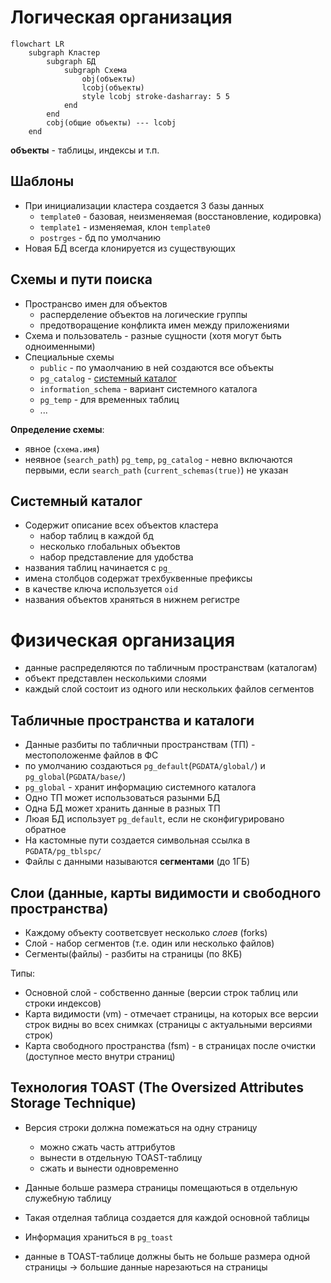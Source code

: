 # Логическая организация

```mermaid
flowchart LR
	subgraph Кластер
		subgraph БД
			subgraph Схема
				obj(объекты)
                lcobj(объекты)
                style lcobj stroke-dasharray: 5 5
			end
		end
        cobj(общие объекты) --- lcobj
	end
```
**объекты** - таблицы, индексы и т.п.


## Шаблоны
- При инициализации кластера создается 3 базы данных
  - `template0` - базовая, неизменяемая (восстановление, кодировка)
  - `template1` - изменяемая, клон `template0`
  - `postrges` - бд по умолчанию
- Новая БД всегда клонируется из существующих

## Схемы и пути поиска
- Пространсво имен для объектов
  - расперделение объектов на логические группы
  - предотворащение конфликта имен между приложениями
- Схема и пользователь - разные сущности (хотя могут быть одноименными)
- Специальные схемы
  - `public` - по умаолчанию в ней создаются все объекты
  - `pg_catalog` - [системный каталог](#системный-каталог)
  - `information_schema` - вариант системного каталога
  - `pg_temp` - для временных таблиц
  - ...

**Определение схемы**:
- явное (`схема.имя`)
- неявное (`search_path`)
`pg_temp`, `pg_catalog` - невно включаются первыми, если `search_path` (`current_schemas(true)`) не указан

## Системный каталог
- Содержит описание всех объектов кластера
  - набор таблиц в каждой бд 
  - несколько глобальных объектов
  - набор представление для удобства
- названия таблиц начинается с `pg_`
- имена столбцов содержат трехбуквенные префиксы
- в качестве ключа используется `oid`
- названия объектов храняться в нижнем регистре

# Физическая организация

- данные распределяются по табличным пространствам (каталогам)
- объект представлен несколькими слоями
- каждый слой состоит из одного или нескольких файлов сегментов

## Табличные пространства и каталоги
- Данные разбиты по табличныи пространствам (ТП) - местоположенме файлов в ФС
- по умолчанию создаються `pg_default`(`PGDATA/global/`) и `pg_global`(`PGDATA/base/`)
- `pg_global` - хранит информацию системного каталога
- Одно ТП может использоваться разынми БД
- Одна БД может хранить данные в разных ТП
- Люая БД использует `pg_default`, если не сконфигурировано обратное
- На кастомные пути создается символьная ссылка в `PGDATA/pg_tblspc/`
- Файлы с данными называются **сегментами** (до 1ГБ)

## Слои (данные, карты видимости и свободного пространства)
- Каждому объекту соответсвует несколько *слоев* (forks)
- Слой - набор сегментов (т.е. один или несколько файлов)
- Сегменты(файлы) - разбиты на страницы (по 8КБ)

Типы:
- Основной слой - собственно данные (версии строк таблиц или строки индексов)
- Карта видимости (vm) - отмечает страницы, на которых все версии строк видны во всех снимках (страницы с актуальными версиями строк)
- Карта свободного пространства (fsm) - в страницах после очистки (доступное место внутри страниц)

## Технология TOAST (The Oversized Attributes Storage Technique)
- Версия строки должна помежаться на одну страницу
  - можно сжать часть аттрибутов
  - вынести в отдельную TOAST-таблицу
  - сжать и вынести одновременно

- Данные больше размера страницы помещаються в отдельную служебную таблицу
- Такая отделная таблица создается для каждой основной таблицы
- Информация храниться в `pg_toast`
- данные в TOAST-таблице должны быть не больше размера одной страницы -> большие данные нарезаються на страницы 
